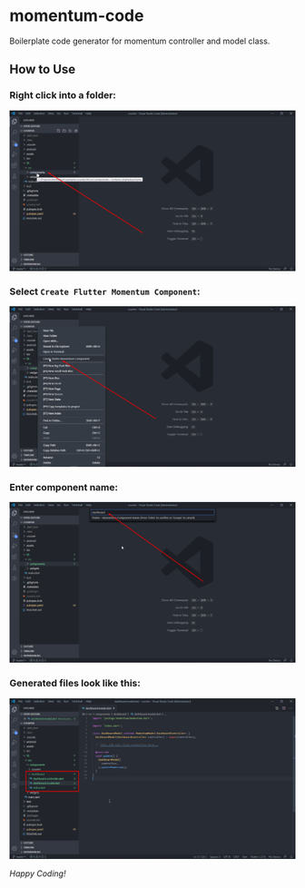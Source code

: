 # momentum-code

Boilerplate code generator for momentum controller and model class.

## **How to Use**
### Right click into a folder:

![Right click into a folder](./images/001.png)

### Select `Create Flutter Momentum Component`:

![Select "Create Flutter Momentum Component"](./images/002.png)

### Enter component name:

![Enter component name](./images/003.png)

### Generated files look like this:

![Enter component name](./images/004.png)

*Happy Coding!*